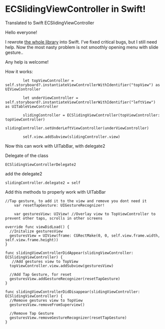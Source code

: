 ECSlidingViewController in Swift!
============================

Translated to Swift ECSlidingViewController

Hello everyone!

I rewrote [the whole library](https://github.com/ECSlidingViewController/ECSlidingViewController) into Swift.
I've fixed critical bugs, but I still need help. Now the most nasty problem is not smoothly opening menu with slide gesture..

Any help is welcome!


How it works:

```
        let topViewController = self.storyboard?.instantiateViewControllerWithIdentifier("topView") as UIViewController
        
        let underViewController = self.storyboard?.instantiateViewControllerWithIdentifier("leftView") as UITableViewController
        
        slidingController = ECSlidingViewController(topViewController: topViewController)
        slidingController.setUnderLeftViewController(underViewController)
        
        self.view.addSubview(slidingController.view)
```

Now this can work with UITabBar, with delegate2

Delegate of the class
```
ECSlidingViewControllerDelegate2
```

add the delegate2
```
slidingController.delegate2 = self
```

Add this methods to properly work with UITabBar

```
//Tap gesture, to add it to the view and remove you dont need it
    var resetTapGesture: UIGestureRecognizer!
    
    var gesturesView: UIView! //Overlay view to TopViewController to prevent other taps, scrolls in other screens

override func viewDidLoad() {
  //Initalize gesturesView
  gesturesView = UIView(frame: CGRectMake(0, 0, self.view.frame.width, self.view.frame.height))
}

func slidingViewControllerDidAppear(slidingViewController: ECSlidingViewController) {
   //Add gestures view to TopView
  topViewController.view.addSubview(gesturesView)
        
  //Add Tap Gesture, for reset
  gesturesView.addGestureRecognizer(resetTapGesture)
}
    
func slidingViewControllerDidDisappear(slidingViewController: ECSlidingViewController) {
  //Remove gestures view to TopView
  gesturesView.removeFromSuperview()
        
  //Remove Tap Gesture
  gesturesView.removeGestureRecognizer(resetTapGesture)
}
```

